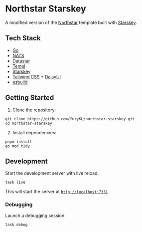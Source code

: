 # Northstar Starskey

A modified version of the [Northstar](https://github.com/zangster300/northstar) template built with [Starskey](https://starskey.io/).

## Tech Stack

- [Go](https://go.dev/doc/) 
- [NATS](https://docs.nats.io/) 
- [Datastar](https://github.com/starfederation/datastar) 
- [Templ](https://templ.guide/) 
- [Starskey](https://starskey.io/) 
- [Tailwind CSS](https://tailwindcss.com/) + [DaisyUI](https://daisyui.com/) 
- [esbuild](https://esbuild.github.io/) 

## Getting Started

1. Clone the repository:
```shell
git clone https://github.com/YuryKL/northstar-starskey.git
cd northstar-starskey
```

2. Install dependencies:
```shell
pnpm install
go mod tidy
```

## Development

Start the development server with live reload:
```shell
task live
```
This will start the server at [`http://localhost:7331`](http://localhost:7331)

### Debugging

Launch a debugging session:
```shell
task debug
```

